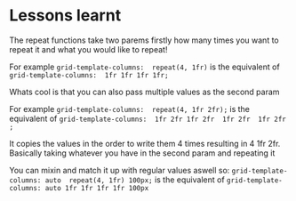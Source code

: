 # Lessons learnt

The repeat functions take two parems firstly how many times you want to repeat it and what you would like to repeat!

For example
`grid-template-columns:  repeat(4, 1fr)` is the equivalent of  `grid-template-columns:  1fr 1fr 1fr 1fr;`

Whats cool is that you can also pass multiple values as  the second param

For example
`grid-template-columns:  repeat(4, 1fr 2fr);`  is the equivalent of  `grid-template-columns:  1fr 2fr 1fr 2fr  1fr 2fr  1fr 2fr ;`

It copies the values in the order to write them 4 times resulting in 4 1fr 2fr. Basically taking whatever you have in the second param and repeating it

You can mixin and match it up with regular values aswell so:
`grid-template-columns: auto  repeat(4, 1fr) 100px;`  is the equivalent of `grid-template-columns: auto 1fr 1fr 1fr 1fr 100px`

